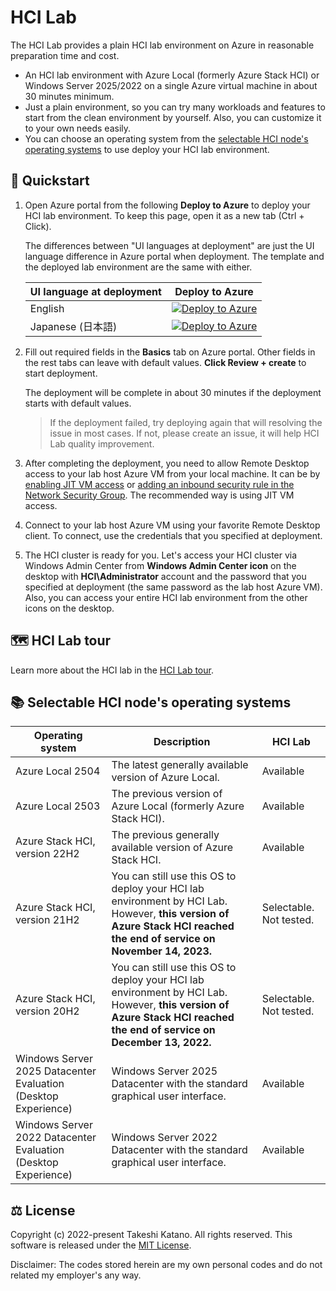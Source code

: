 # HCI Lab

The HCI Lab provides a plain HCI lab environment on Azure in reasonable preparation time and cost.

- An HCI lab environment with Azure Local (formerly Azure Stack HCI) or Windows Server 2025/2022 on a single Azure virtual machine in about 30 minutes minimum.
- Just a plain environment, so you can try many workloads and features to start from the clean environment by yourself. Also, you can customize it to your own needs easily.
- You can choose an operating system from the [selectable HCI node's operating systems](#-selectable-hci-nodes-operating-systems) to use deploy your HCI lab environment.

## 🚀 Quickstart

1. Open Azure portal from the following **Deploy to Azure** to deploy your HCI lab environment. To keep this page, open it as a new tab (Ctrl + Click).

    The differences between "UI languages at deployment" are just the UI language difference in Azure portal when deployment. The template and the deployed lab environment are the same with either.

    | UI language at deployment | Deploy to Azure |
    | ---- | ---- |
    | English | [![Deploy to Azure](https://aka.ms/deploytoazurebutton)](https://portal.azure.com/#view/Microsoft_Azure_CreateUIDef/CustomDeploymentBlade/uri/https%3A%2F%2Fraw.githubusercontent.com%2Ftksh164%2Fhci-lab%2Fmain%2Ftemplate%2Ftemplate.json/uiFormDefinitionUri/https%3A%2F%2Fraw.githubusercontent.com%2Ftksh164%2Fhci-lab%2Fmain%2Fuiforms%2Fuiform.json) |
    | Japanese (日本語) | [![Deploy to Azure](https://aka.ms/deploytoazurebutton)](https://portal.azure.com/#view/Microsoft_Azure_CreateUIDef/CustomDeploymentBlade/uri/https%3A%2F%2Fraw.githubusercontent.com%2Ftksh164%2Fhci-lab%2Fmain%2Ftemplate%2Ftemplate.json/uiFormDefinitionUri/https%3A%2F%2Fraw.githubusercontent.com%2Ftksh164%2Fhci-lab%2Fmain%2Fuiforms%2Fuiform-jajp.json) |

2. Fill out required fields in the **Basics** tab on Azure portal. Other fields in the rest tabs can leave with default values. **Click Review + create** to start deployment.

    The deployment will be complete in about 30 minutes if the deployment starts with default values.

    > If the deployment failed, try deploying again that will resolving the issue in most cases. If not, please create an issue, it will help HCI Lab quality improvement.

3. After completing the deployment, you need to allow Remote Desktop access to your lab host Azure VM from your local machine. It can be by [enabling JIT VM access](https://learn.microsoft.com/azure/defender-for-cloud/just-in-time-access-usage) or [adding an inbound security rule in the Network Security Group](https://learn.microsoft.com/azure/virtual-network/tutorial-filter-network-traffic#create-security-rules). The recommended way is using JIT VM access.

4. Connect to your lab host Azure VM using your favorite Remote Desktop client. To connect, use the credentials that you specified at deployment.

5. The HCI cluster is ready for you. Let's access your HCI cluster via Windows Admin Center from **Windows Admin Center icon** on the desktop with **HCI\\Administrator** account and the password that you specified at deployment (the same password as the lab host Azure VM). Also, you can access your entire HCI lab environment from the other icons on the desktop.

## 🗺️ HCI Lab tour

Learn more about the HCI lab in the [HCI Lab tour](./docs/hci-lab-tour.md).

## 📚 Selectable HCI node's operating systems

| Operating system | Description | HCI Lab |
| ---- | ---- | ---- |
| Azure Local 2504 | The latest generally available version of Azure Local. | Available |
| Azure Local 2503 | The previous version of Azure Local (formerly Azure Stack HCI). | Available |
| Azure Stack HCI, version 22H2 | The previous generally available version of Azure Stack HCI. | Available |
| Azure Stack HCI, version 21H2 | You can still use this OS to deploy your HCI lab environment by HCI Lab. However, **this version of Azure Stack HCI reached the end of service on November 14, 2023.** | Selectable. Not tested. |
| Azure Stack HCI, version 20H2 | You can still use this OS to deploy your HCI lab environment by HCI Lab. However, **this version of Azure Stack HCI reached the end of service on December 13, 2022.** | Selectable. Not tested. |
| Windows Server 2025 Datacenter Evaluation (Desktop Experience) | Windows Server 2025 Datacenter with the standard graphical user interface. | Available |
| Windows Server 2022 Datacenter Evaluation (Desktop Experience) | Windows Server 2022 Datacenter with the standard graphical user interface. | Available |

## ⚖️ License

Copyright (c) 2022-present Takeshi Katano. All rights reserved. This software is released under the [MIT License](https://github.com/tksh164/hci-lab/blob/main/LICENSE).

Disclaimer: The codes stored herein are my own personal codes and do not related my employer's any way.

